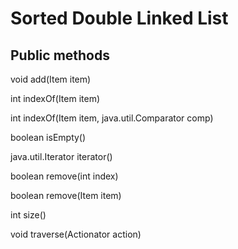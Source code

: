 # Sorted Double Linked List

## Public methods

void	add(Item item)


int	indexOf(Item item)


int	indexOf(Item item, java.util.Comparator<Item> comp)


boolean	isEmpty()


java.util.Iterator<Item>	iterator() 


boolean	remove(int index)


boolean	remove(Item item)


int	size()


void	traverse(Actionator<Item> action) 

